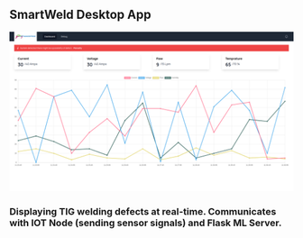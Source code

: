 <!-- Desktop App Readme.md -->

## SmartWeld Desktop App

<img src='./.github/Dashboard.png' alt='App Screenshot'/>

### Displaying TIG welding defects at real-time. Communicates with IOT Node (sending sensor signals) and Flask ML Server.
